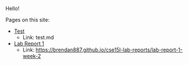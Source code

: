 Hello!

Pages on this site:
* [Test](test.md)
    * Link: test.md
* [Lab Report 1](https://brendan887.github.io/cse15l-lab-reports/lab-report-1-week-2)
    * Link: https://brendan887.github.io/cse15l-lab-reports/lab-report-1-week-2